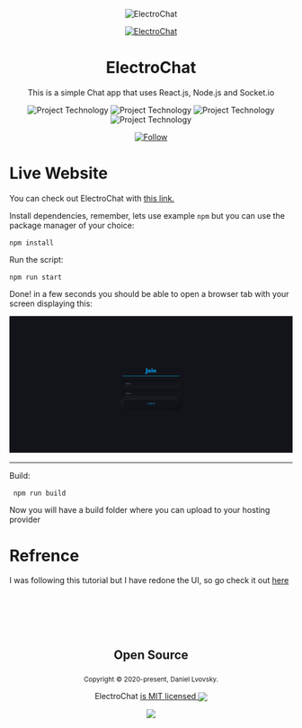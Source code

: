 <p align="center">
    <img src="./client/public/favicon.ico" alt="ElectroChat" />
<p>
<p align="center">
    <a href="https://electrochat.netlify.app/" target="_blank">
      <img src="https://img.shields.io/website?label=ElectroChat.com&style=for-the-badge&url=https://electrochat.netlify.app/&logo=netlify&color=4ECCA3" alt="ElectroChat" />
    </a>
</p>
<h1 align="center">
    ElectroChat
</h1>
<p align="center">This is a simple Chat app that uses React.js, Node.js and Socket.io</p>

<p align="center">
  <img src="https://img.shields.io/badge/enviroment-node.js-339933?&logo=node.js" alt="Project Technology" />
  <img src="https://img.shields.io/badge/language-javascript-F7DF1E?&logo=javascript" alt="Project Technology" />
  <img src="https://img.shields.io/badge/framework-react.js-61DAFB?&logo=react" alt="Project Technology" />
    <img src="https://img.shields.io/badge/library-socket.io-010101?&logo=socket.io" alt="Project Technology" />
</p>

<p align="center">
    <a href="https://www.linkedin.com/in/daniel-lvovsky/" target="_blank">
      <img src="https://img.shields.io/twitter/url?label=Connect%20%40DanielLvovsky&logo=linkedin&url=https://www.linkedin.com/in/daniel-lvovsky/" alt="Follow" />
    </a>
</p>

# Live Website
You can check out ElectroChat with [this link.](https://electrochat.netlify.app/)

    
Install dependencies, remember, lets use example `npm` but you can use the package manager of your choice:

    npm install
    
Run the script:

    npm run start
    
Done! in a few seconds you should be able to open a browser tab with your screen displaying this:   


![Main Print Screen](https://raw.githubusercontent.com/DanielLvovsky/electrochat/master/image.png)

---

Build:

     npm run build
   
Now you will have a build folder where you can upload to your hosting provider


    
    
# Refrence

I was following this tutorial but I have redone the UI, so go check it out [here](https://www.youtube.com/watch?v=ZwFA3YMfkoc)

<br>
<br>
<br>
<br>

<h2 align="center">
  Open Source
</h2>
<p align="center">
  <sub>Copyright © 2020-present, Daniel Lvovsky.</sub>
</p>
<p align="center">ElectroChat <a href="https://github.com/DanielLvovsky/nSlate/blob/master/LICENSE.md">is MIT licensed <img align="center" src="https://img.icons8.com/color/20/000000/open-source--v1.png"/> </a></p>
<p align="center">
  <img src="./client/public/favicon.ico" width="35" />
</p>
